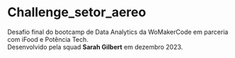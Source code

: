 # Challenge_setor_aereo

Desafio final do bootcamp de Data Analytics da WoMakerCode em parceria com iFood e Potência Tech.<br>
Desenvolvido pela squad **Sarah Gilbert** em dezembro 2023.
